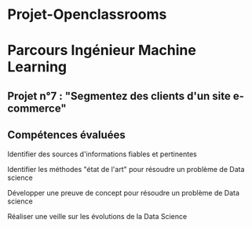 
# Projet-Openclassrooms
# Parcours Ingénieur Machine Learning

## Projet n°7 : "Segmentez des clients d'un site e-commerce"

## Compétences évaluées

Identifier des sources d'informations fiables et pertinentes

Identifier les méthodes "état de l'art" pour résoudre un problème de Data science

Développer une preuve de concept pour résoudre un problème de Data science

Réaliser une veille sur les évolutions de la Data Science
